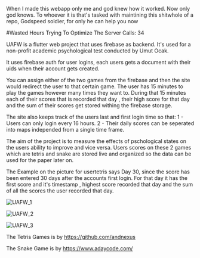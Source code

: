 When I made this webapp only me and god knew how it worked. Now only god knows. To whoever it is that's tasked with maintining this shitwhole of a repo, Godspeed soldier, for only he can help you now

#Wasted Hours Trying To Optimize The Server Calls: 34


UAFW is a flutter web project that uses firebase as backend. It's used for a non-profit academic psychological test conducted by Umut Ocak. 

It uses firebase auth for user logins, each users gets a document with their uids when their account gets created.

You can assign either of the two games from the firebase and then the site would redirect the user to that certain game. The user has 15 minutes to play the games however many times they want to. During that 15 minutes each of their scores that is recorded that day , their high score for that day and the sum of their scores get stored withing the firebase storage.

The site also keeps track of the users last and first login time so that:
1 - Users can only login every 16 hours.
2 - Their daily scores can be seperated into maps independed from a single time frame.

The aim of the project is to measure the effects of pschological states on the users ability to improve and vice versa.
Users scores on these 2 games which are tetris and snake are stored live and organized so the data can be used for the paper later on.

The Example on the picture for usertetris says Day 30, since the score has been entered 30 days after the accounts first login. For that day it has the first score and it's timestamp , highest score recorded that day and the sum of all the scores the user recorded that day.

![UAFW_1](https://github.com/HyperactiveDuck/uafw/assets/133441799/4fbafd60-70df-4a86-bb92-c0d7a883c0cb)


![UAFW_2](https://github.com/HyperactiveDuck/uafw/assets/133441799/b70167b3-6136-4a67-b7b6-6a27abb88db6)

![UAFW_3](https://github.com/HyperactiveDuck/uafw/assets/133441799/1a0253e8-8de3-4d1b-b300-ff53be647bae)




The Tetris Games is by https://github.com/andnexus

The Snake Game is by https://www.adaycode.com/

